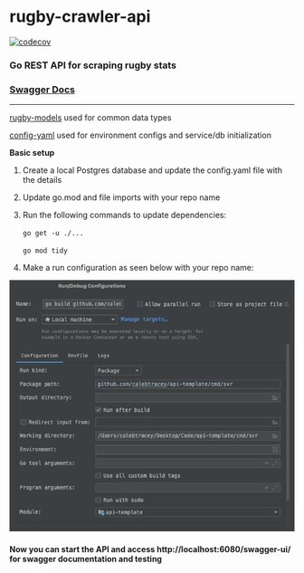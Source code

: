 # rugby-crawler-api

[![codecov](https://codecov.io/gh/CalebTracey/rugby-crawler-api/branch/main/graph/badge.svg?token=8KO1YT3COM)](https://codecov.io/gh/CalebTracey/rugby-crawler-api)

### Go REST API for scraping rugby stats
### [Swagger Docs](https://calebtracey.github.io/rugby-crawler-api/swagger-ui/)
---

[rugby-models](https://github.com/CalebTracey/rugby-models) used for common data types

[config-yaml](https://github.com/CalebTracey/config-yaml) used for environment configs and service/db initialization

**Basic setup**
1. Create a local Postgres database and update the config.yaml file with the details
2. Update go.mod and file imports with your repo name
3. Run the following commands to update dependencies:

   `go get -u ./...`

    `go mod tidy`
4. Make a run configuration as seen below with your repo name:

![Run Config](./images/run-config.png)

#### Now you can start the API and access http://localhost:6080/swagger-ui/ for swagger documentation and testing

